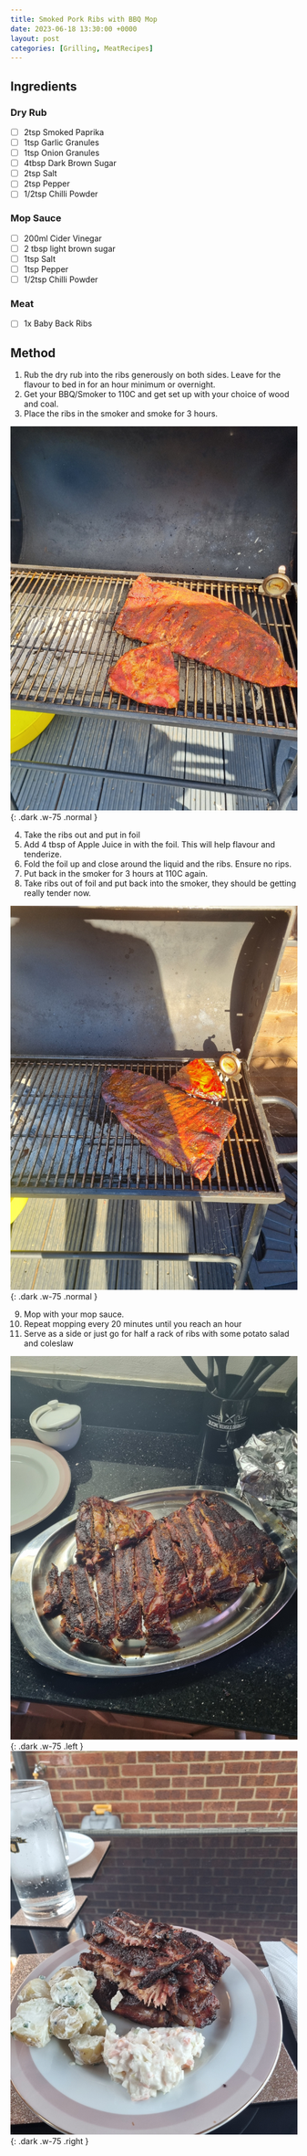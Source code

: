 ```yaml
---
title: Smoked Pork Ribs with BBQ Mop
date: 2023-06-18 13:30:00 +0000
layout: post
categories: [Grilling, MeatRecipes]
---
```

## Ingredients
### Dry Rub
- [ ] 2tsp Smoked Paprika
- [ ] 1tsp Garlic Granules
- [ ] 1tsp Onion Granules
- [ ] 4tbsp Dark Brown Sugar
- [ ] 2tsp Salt
- [ ] 2tsp Pepper
- [ ] 1/2tsp Chilli Powder

### Mop Sauce
- [ ] 200ml Cider Vinegar
- [ ] 2 tbsp light brown sugar
- [ ] 1tsp Salt
- [ ] 1tsp Pepper
- [ ] 1/2tsp Chilli Powder 

### Meat
- [ ] 1x Baby Back Ribs

## Method
1. Rub the dry rub into the ribs generously on both sides. Leave for the flavour to bed in for an hour minimum or overnight.
2. Get your BBQ/Smoker to 110C and get set up with your choice of wood and coal.
3. Place the ribs in the smoker and smoke for 3 hours.

![RibsStart](/assets/images/RibsStart.jpg){: .dark .w-75 .normal }

4. Take the ribs out and put in foil
5. Add 4 tbsp of Apple Juice in with the foil. This will help flavour and tenderize.
6. Fold the foil up and close around the liquid and the ribs. Ensure no rips.
7. Put back in the smoker for 3 hours at 110C again.
8. Take ribs out of foil and put back into the smoker, they should be getting really tender now.

![Ribs1](/assets/images/Ribs1.jpg){: .dark .w-75 .normal }

9. Mop with your mop sauce. 
10. Repeat mopping every 20 minutes until you reach an hour
11. Serve as a side or just go for half a rack of ribs with some potato salad and coleslaw 

![Ribs3](/assets/images/Ribs3.jpg){: .dark .w-75 .left }
![Ribs4](/assets/images/Ribs4.jpg){: .dark .w-75 .right }
